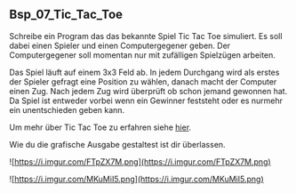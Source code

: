 ## Bsp_07_Tic_Tac_Toe

Schreibe ein Program das das bekannte Spiel Tic Tac Toe simuliert. Es soll dabei einen Spieler und einen Computergegener geben. Der Computergegener soll momentan nur mit zufälligen Spielzügen arbeiten.

Das Spiel läuft auf einem 3x3 Feld ab. In jedem Durchgang wird als erstes der Spieler gefragt eine Position zu wählen, danach macht der Computer einen Zug. Nach jedem Zug wird überprüft ob schon jemand gewonnen hat. Da Spiel ist entweder vorbei wenn ein Gewinner feststeht oder es nurmehr ein unentschieden geben kann.

Um mehr über Tic Tac Toe zu erfahren siehe [hier](https://de.wikipedia.org/wiki/Tic-Tac-Toe).

Wie du die grafische Ausgabe gestaltest ist dir überlassen.

![https://i.imgur.com/FTpZX7M.png](https://i.imgur.com/FTpZX7M.png)

![https://i.imgur.com/MKuMiI5.png](https://i.imgur.com/MKuMiI5.png)



